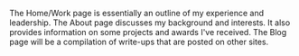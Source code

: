 The Home/Work page is essentially an outline of my experience and leadership.
The About page discusses my background and interests. It also provides information on some projects and awards I've received.
The Blog page will be a compilation of write-ups that are posted on other sites.
